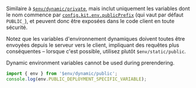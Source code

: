Similaire à [`$env/dynamic/private`](https://kit.sveltefr.dev/docs/modules#$env-dynamic-private), mais inclut uniquement les variables dont le nom commence par [`config.kit.env.publicPrefix`](https://kit.sveltefr.dev/docs/configuration#env) (qui vaut par défaut `PUBLIC_`), et peuvent donc être exposées dans le code client en toute sécurité.

Notez que les variables d'environnement dynamiques doivent toutes être envoyées depuis le serveur vers le client, impliquant des requêtes plus conséquentes – lorsque c'est possible, utilisez plutôt `$env/static/public`.

Dynamic environment variables cannot be used during prerendering.

```ts
import { env } from '$env/dynamic/public';
console.log(env.PUBLIC_DEPLOYMENT_SPECIFIC_VARIABLE);
```
